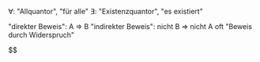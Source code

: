 
$\forall$: "Allquantor", "für alle"
$\exists$: "Existenzquantor", "es existiert"

"direkter Beweis": A => B
"indirekter Beweis": nicht B => nicht A
	oft "Beweis durch Widerspruch"


$$
